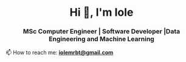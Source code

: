 <h1 align="center">Hi 👋, I'm Iole</h1>
<h3 align="center">MSc Computer Engineer | Software Developer |Data Engineering and Machine Learning</h3>

📫 How to reach me: **iolemrbt@gmail.com** 

